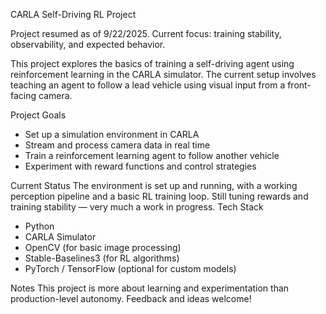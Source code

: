 CARLA Self-Driving RL Project

Project resumed as of 9/22/2025. Current focus: training stability, observability, and expected behavior.

This project explores the basics of training a self-driving agent using reinforcement learning in the CARLA simulator. The current setup involves teaching an agent to follow a lead vehicle using visual input from a front-facing camera.

Project Goals
- Set up a simulation environment in CARLA
- Stream and process camera data in real time
- Train a reinforcement learning agent to follow another vehicle
- Experiment with reward functions and control strategies

Current Status
The environment is set up and running, with a working perception pipeline and a basic RL training loop. Still tuning rewards and training stability — very much a work in progress.
Tech Stack

- Python
- CARLA Simulator
- OpenCV (for basic image processing)
- Stable-Baselines3 (for RL algorithms)
- PyTorch / TensorFlow (optional for custom models)

Notes
This project is more about learning and experimentation than production-level autonomy. Feedback and ideas welcome!
